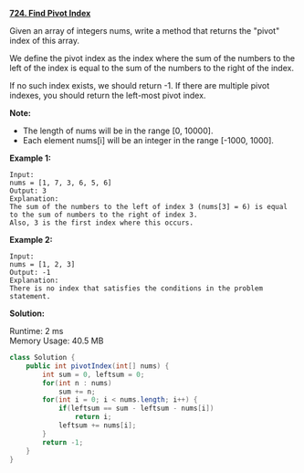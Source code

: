 **[724. Find Pivot Index](https://leetcode.com/problems/find-pivot-index/)**

Given an array of integers nums, write a method that returns the "pivot" index of this array.

We define the pivot index as the index where the sum of the numbers to the left of the index is equal to the sum of the numbers to the right of the index.

If no such index exists, we should return -1. If there are multiple pivot indexes, you should return the left-most pivot index.

**Note:**

* The length of nums will be in the range [0, 10000].
* Each element nums[i] will be an integer in the range [-1000, 1000].

**Example 1:**

```
Input: 
nums = [1, 7, 3, 6, 5, 6]
Output: 3
Explanation: 
The sum of the numbers to the left of index 3 (nums[3] = 6) is equal to the sum of numbers to the right of index 3.
Also, 3 is the first index where this occurs.
```
 
**Example 2:**

```
Input: 
nums = [1, 2, 3]
Output: -1
Explanation: 
There is no index that satisfies the conditions in the problem statement.
```

**Solution:**

Runtime: 2 ms<br/>
Memory Usage: 40.5 MB

```java
class Solution {
    public int pivotIndex(int[] nums) {
        int sum = 0, leftsum = 0;
        for(int n : nums)
            sum += n;
        for(int i = 0; i < nums.length; i++) {
            if(leftsum == sum - leftsum - nums[i])
                return i;
            leftsum += nums[i];
        }
        return -1;
    }
}
```
